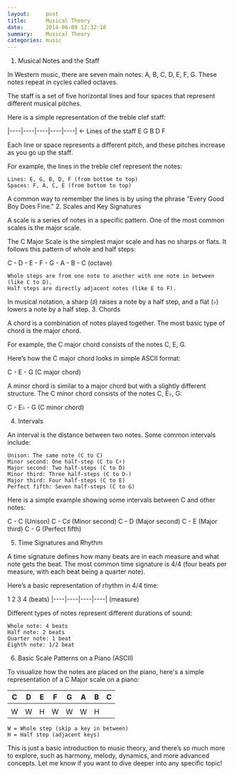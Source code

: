 ```yaml
---
layout:     post
title:      Musical Theory
date:       2014-06-09 12:32:18
summary:    Musical Theory
categories: music
---
```


1. Musical Notes and the Staff

In Western music, there are seven main notes: A, B, C, D, E, F, G. These notes repeat in cycles called octaves.

The staff is a set of five horizontal lines and four spaces that represent different musical pitches.

Here is a simple representation of the treble clef staff:

|----|----|----|----|----|     <- Lines of the staff
E    G    B    D    F

Each line or space represents a different pitch, and these pitches increase as you go up the staff.

For example, the lines in the treble clef represent the notes:

    Lines: E, G, B, D, F (from bottom to top)
    Spaces: F, A, C, E (from bottom to top)

A common way to remember the lines is by using the phrase "Every Good Boy Does Fine."
2. Scales and Key Signatures

A scale is a series of notes in a specific pattern. One of the most common scales is the major scale.

The C Major Scale is the simplest major scale and has no sharps or flats. It follows this pattern of whole and half steps:

C - D - E - F - G - A - B - C (octave)

    Whole steps are from one note to another with one note in between (like C to D).
    Half steps are directly adjacent notes (like E to F).

In musical notation, a sharp (♯) raises a note by a half step, and a flat (♭) lowers a note by a half step.
3. Chords

A chord is a combination of notes played together. The most basic type of chord is the major chord.

For example, the C major chord consists of the notes C, E, G.

Here’s how the C major chord looks in simple ASCII format:

C - E - G (C major chord)

A minor chord is similar to a major chord but with a slightly different structure. The C minor chord consists of the notes C, E♭, G:

C - E♭ - G (C minor chord)

4. Intervals

An interval is the distance between two notes. Some common intervals include:

    Unison: The same note (C to C)
    Minor second: One half-step (C to C♯)
    Major second: Two half-steps (C to D)
    Minor third: Three half-steps (C to D♭)
    Major third: Four half-steps (C to E)
    Perfect fifth: Seven half-steps (C to G)

Here is a simple example showing some intervals between C and other notes:

C - C (Unison)
C - C♯ (Minor second)
C - D (Major second)
C - E (Major third)
C - G (Perfect fifth)

5. Time Signatures and Rhythm

A time signature defines how many beats are in each measure and what note gets the beat. The most common time signature is 4/4 (four beats per measure, with each beat being a quarter note).

Here’s a basic representation of rhythm in 4/4 time:

1   2   3   4    (beats)
|----|----|----|----|   (measure)

Different types of notes represent different durations of sound:

    Whole note: 4 beats
    Half note: 2 beats
    Quarter note: 1 beat
    Eighth note: 1/2 beat

6. Basic Scale Patterns on a Piano (ASCII)

To visualize how the notes are placed on the piano, here's a simple representation of a C Major scale on a piano:

|  C  |  D  |  E  |  F  |  G  |  A  |  B  |  C  |
|-----|-----|-----|-----|-----|-----|-----|-----|
|     |     |     |     |     |     |     |     |
|  W  |  W  |  H  |  W  |  W  |  W  |  H  |     |  (Steps)

    W = Whole step (skip a key in between)
    H = Half step (adjacent keys)

This is just a basic introduction to music theory, and there’s so much more to explore, such as harmony, melody, dynamics, and more advanced concepts. Let me know if you want to dive deeper into any specific topic!
